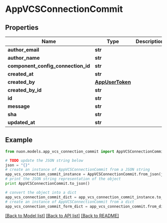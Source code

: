 # AppVCSConnectionCommit


## Properties

Name | Type | Description | Notes
------------ | ------------- | ------------- | -------------
**author_email** | **str** |  | [optional] 
**author_name** | **str** |  | [optional] 
**component_config_connection_id** | **str** |  | [optional] 
**created_at** | **str** |  | [optional] 
**created_by** | [**AppUserToken**](AppUserToken.md) |  | [optional] 
**created_by_id** | **str** |  | [optional] 
**id** | **str** |  | [optional] 
**message** | **str** |  | [optional] 
**sha** | **str** |  | [optional] 
**updated_at** | **str** |  | [optional] 

## Example

```python
from nuon.models.app_vcs_connection_commit import AppVCSConnectionCommit

# TODO update the JSON string below
json = "{}"
# create an instance of AppVCSConnectionCommit from a JSON string
app_vcs_connection_commit_instance = AppVCSConnectionCommit.from_json(json)
# print the JSON string representation of the object
print AppVCSConnectionCommit.to_json()

# convert the object into a dict
app_vcs_connection_commit_dict = app_vcs_connection_commit_instance.to_dict()
# create an instance of AppVCSConnectionCommit from a dict
app_vcs_connection_commit_form_dict = app_vcs_connection_commit.from_dict(app_vcs_connection_commit_dict)
```
[[Back to Model list]](../README.md#documentation-for-models) [[Back to API list]](../README.md#documentation-for-api-endpoints) [[Back to README]](../README.md)


